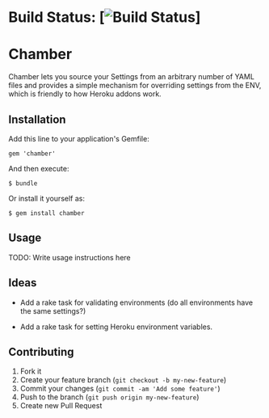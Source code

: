 # Build Status: [![Build Status](https://travis-ci.org/stevenhallen/chamber.png)]

# Chamber

Chamber lets you source your Settings from an arbitrary number of YAML files and
provides a simple mechanism for overriding settings from the ENV, which is
friendly to how Heroku addons work.

## Installation

Add this line to your application's Gemfile:

    gem 'chamber'

And then execute:

    $ bundle

Or install it yourself as:

    $ gem install chamber

## Usage

TODO: Write usage instructions here

## Ideas

* Add a rake task for validating environments (do all environments have the same
  settings?)

* Add a rake task for setting Heroku environment variables.

## Contributing

1. Fork it
2. Create your feature branch (`git checkout -b my-new-feature`)
3. Commit your changes (`git commit -am 'Add some feature'`)
4. Push to the branch (`git push origin my-new-feature`)
5. Create new Pull Request
